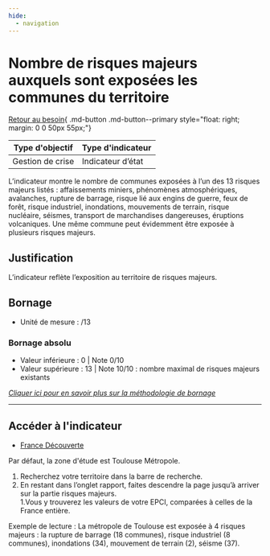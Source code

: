 ```yaml
---
hide:
  - navigation
---
```


# Nombre de risques majeurs auxquels sont exposées les communes du territoire 

[Retour au besoin](https://konsilion.github.io/diag360/pages/besoins/bv5){ .md-button .md-button--primary style="float: right; margin: 0 0 50px 55px;"}

|Type d'objectif|Type d'indicateur|
|--|--|
|Gestion de crise|Indicateur d’état|

L’indicateur  montre  le  nombre  de  communes  exposées  à  l’un  des  13  risques majeurs listés  :  affaissements  miniers,  phénomènes  atmosphériques,  avalanches,  rupture  de barrage,  risque  lié  aux  engins  de  guerre,  feux  de  forêt,  risque industriel, inondations, mouvements  de  terrain,  risque  nucléaire,  séismes,  transport  de  marchandises dangereuses,  éruptions  volcaniques.  Une  même  commune  peut  évidemment  être exposée à plusieurs risques majeurs. 

## Justification

L’indicateur reflète l’exposition au territoire de risques majeurs. 

## Bornage

* Unité de mesure : /13

### Bornage absolu

* Valeur inférieure : 0 | Note 0/10
* Valeur supérieure : 13 | Note 10/10 : nombre maximal de risques majeurs existants
  
*[Cliquer ici pour en savoir plus sur la méthodologie de bornage](https://konsilion.github.io/diag360/pages/indicateurs/methode_bornage)*

---

## Accéder à l'indicateur

- [France Découverte](https://france-decouverte.geoclip.fr/#c=report&chapter=env&report=r03)

Par défaut, la zone d'étude est Toulouse Métropole.

1. Recherchez votre territoire dans la barre de recherche.  
1. En  restant  dans  l’onglet  rapport,  faites  descendre la page jusqu’à arriver sur la partie risques majeurs.  
1.Vous  y  trouverez  les  valeurs  de  votre  EPCI,  comparées  à  celles  de  la  France entière. 
 
Exemple  de  lecture  :  La  métropole  de  Toulouse  est  exposée  à  4  risques  majeurs  :  la rupture  de  barrage  (18  communes), risque industriel (8 communes), inondations (34), mouvement de terrain (2), séisme (37). 
